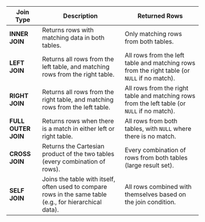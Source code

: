 | **Join Type**         | **Description**                                                                                           | **Returned Rows**                                                                                           |
|-----------------------|-----------------------------------------------------------------------------------------------------------|-------------------------------------------------------------------------------------------------------------|
| **INNER JOIN**        | Returns rows with matching data in both tables.                                                           | Only matching rows from both tables.                                                                        |
| **LEFT JOIN**         | Returns all rows from the left table, and matching rows from the right table.                               | All rows from the left table and matching rows from the right table (or `NULL` if no match).                |
| **RIGHT JOIN**        | Returns all rows from the right table, and matching rows from the left table.                              | All rows from the right table and matching rows from the left table (or `NULL` if no match).                |
| **FULL OUTER JOIN**   | Returns rows when there is a match in either left or right table.                                          | All rows from both tables, with `NULL` where there is no match.                                             |
| **CROSS JOIN**        | Returns the Cartesian product of the two tables (every combination of rows).                              | Every combination of rows from both tables (large result set).                                              |
| **SELF JOIN**         | Joins the table with itself, often used to compare rows in the same table (e.g., for hierarchical data).     | All rows combined with themselves based on the join condition.                                             |
